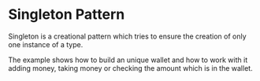 # Singleton Pattern

Singleton is a creational pattern which tries to ensure the creation of only one instance of a type.

The example shows how to build an unique wallet and how to work with it adding money, taking money or checking the amount which is in the wallet.